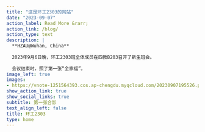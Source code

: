 ```yaml
---
title: "这是环工2303的网站"
date: "2023-09-07"
action_label: Read More &rarr;
action_link: /blog/
action_type: text
description: | 
  **HZAU@Wuhan, China**
  
  2023年9月6日晚，环工2303班全体成员在四教B203召开了新生班会。
  
  会议结束时，照了第一张“全家福”。
image_left: true
images:
- https://vnote-1251564393.cos.ap-chengdu.myqcloud.com/20230907195526.png
show_action_link: true
show_social_links: true
subtitle: 第一张合影
text_align_left: false
title: 环工2303
type: home
---
```


